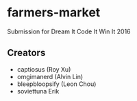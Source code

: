 # farmers-market
  Submission for Dream It Code It Win It 2016

## Creators
  - captiosus (Roy Xu)
  - omgimanerd (Alvin Lin)
  - bleepbloopsify (Leon Chou)
  - soviettuna Erik
